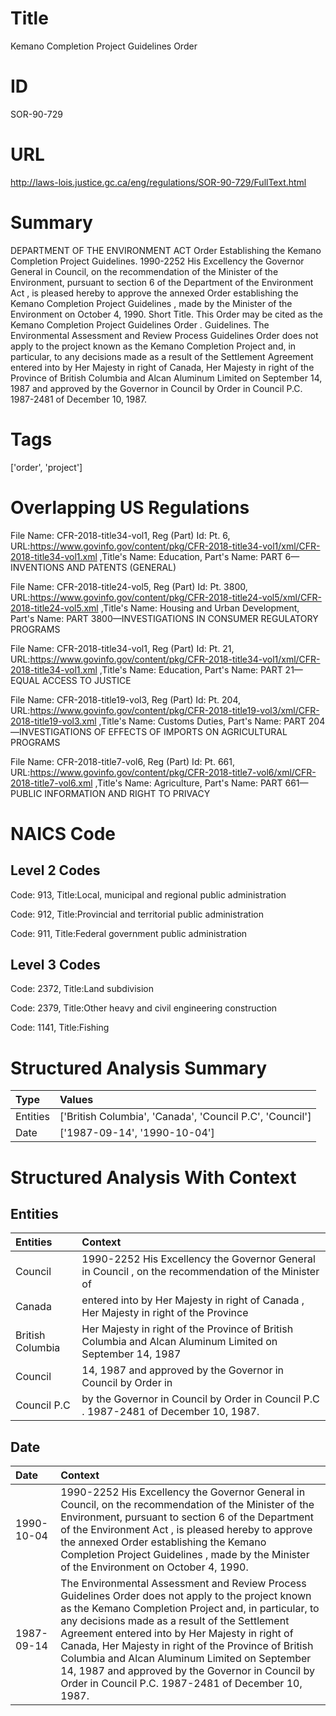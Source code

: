 # Title
Kemano Completion Project Guidelines Order


# ID
SOR-90-729

# URL
http://laws-lois.justice.gc.ca/eng/regulations/SOR-90-729/FullText.html


# Summary
DEPARTMENT OF THE ENVIRONMENT ACT Order Establishing the Kemano Completion Project Guidelines.
1990-2252 His Excellency the Governor General in Council, on the recommendation of the Minister of the Environment, pursuant to section 6 of the  Department of the Environment Act , is pleased hereby to approve the annexed  Order establishing the Kemano Completion Project Guidelines , made by the Minister of the Environment on October 4, 1990.
Short Title.
This Order may be cited as the  Kemano Completion Project Guidelines Order .
Guidelines.
The  Environmental Assessment and Review Process Guidelines Order  does not apply to the project known as the Kemano Completion Project and, in particular, to any decisions made as a result of the Settlement Agreement entered into by Her Majesty in right of Canada, Her Majesty in right of the Province of British Columbia and Alcan Aluminum Limited on September 14, 1987 and approved by the Governor in Council by Order in Council P.C. 1987-2481 of December 10, 1987.


# Tags
['order', 'project']


# Overlapping US Regulations
File Name: CFR-2018-title34-vol1, Reg (Part) Id: Pt. 6, URL:https://www.govinfo.gov/content/pkg/CFR-2018-title34-vol1/xml/CFR-2018-title34-vol1.xml
,Title's Name: Education, Part's Name: PART 6—INVENTIONS AND PATENTS (GENERAL)

File Name: CFR-2018-title24-vol5, Reg (Part) Id: Pt. 3800, URL:https://www.govinfo.gov/content/pkg/CFR-2018-title24-vol5/xml/CFR-2018-title24-vol5.xml
,Title's Name: Housing and Urban Development, Part's Name: PART 3800—INVESTIGATIONS IN CONSUMER REGULATORY PROGRAMS

File Name: CFR-2018-title34-vol1, Reg (Part) Id: Pt. 21, URL:https://www.govinfo.gov/content/pkg/CFR-2018-title34-vol1/xml/CFR-2018-title34-vol1.xml
,Title's Name: Education, Part's Name: PART 21—EQUAL ACCESS TO JUSTICE

File Name: CFR-2018-title19-vol3, Reg (Part) Id: Pt. 204, URL:https://www.govinfo.gov/content/pkg/CFR-2018-title19-vol3/xml/CFR-2018-title19-vol3.xml
,Title's Name: Customs Duties, Part's Name: PART 204—INVESTIGATIONS OF EFFECTS OF IMPORTS ON AGRICULTURAL PROGRAMS

File Name: CFR-2018-title7-vol6, Reg (Part) Id: Pt. 661, URL:https://www.govinfo.gov/content/pkg/CFR-2018-title7-vol6/xml/CFR-2018-title7-vol6.xml
,Title's Name: Agriculture, Part's Name: PART 661—PUBLIC INFORMATION AND RIGHT TO PRIVACY




# NAICS Code
## Level 2 Codes
Code: 913, Title:Local, municipal and regional public administration

Code: 912, Title:Provincial and territorial public administration

Code: 911, Title:Federal government public administration




## Level 3 Codes
Code: 2372, Title:Land subdivision

Code: 2379, Title:Other heavy and civil engineering construction

Code: 1141, Title:Fishing







# Structured Analysis Summary
| Type     | Values                                                   |
|:---------|:---------------------------------------------------------|
| Entities | ['British Columbia', 'Canada', 'Council P.C', 'Council'] |
| Date     | ['1987-09-14', '1990-10-04']                             |


# Structured Analysis With Context
 


## Entities
| Entities         | Context                                                                                                   |
|:-----------------|:----------------------------------------------------------------------------------------------------------|
| Council          | 1990-2252 His Excellency the Governor General in  Council , on the recommendation of the Minister of      |
| Canada           | entered into by Her Majesty in right of Canada , Her Majesty in right of the Province                     |
| British Columbia | Her Majesty in right of the Province of British Columbia and Alcan Aluminum Limited on September 14, 1987 |
| Council          | 14, 1987 and approved by the Governor in Council  by Order in                                             |
| Council P.C      | by the Governor in Council by Order in Council P.C . 1987-2481 of December 10, 1987.                      |


## Date
| Date       | Context                                                                                                                                                                                                                                                                                                                                                                                                                                                                              |
|:-----------|:-------------------------------------------------------------------------------------------------------------------------------------------------------------------------------------------------------------------------------------------------------------------------------------------------------------------------------------------------------------------------------------------------------------------------------------------------------------------------------------|
| 1990-10-04 | 1990-2252 His Excellency the Governor General in Council, on the recommendation of the Minister of the Environment, pursuant to section 6 of the  Department of the Environment Act , is pleased hereby to approve the annexed  Order establishing the Kemano Completion Project Guidelines , made by the Minister of the Environment on October 4, 1990.                                                                                                                            |
| 1987-09-14 | The  Environmental Assessment and Review Process Guidelines Order  does not apply to the project known as the Kemano Completion Project and, in particular, to any decisions made as a result of the Settlement Agreement entered into by Her Majesty in right of Canada, Her Majesty in right of the Province of British Columbia and Alcan Aluminum Limited on September 14, 1987 and approved by the Governor in Council by Order in Council P.C. 1987-2481 of December 10, 1987. |



